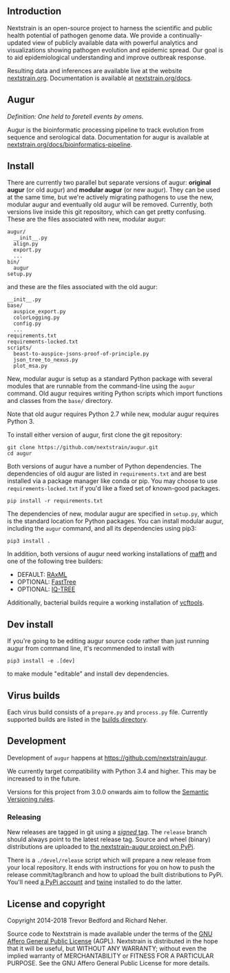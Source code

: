 ## Introduction

Nextstrain is an open-source project to harness the scientific and public health potential of pathogen genome data. We provide a continually-updated view of publicly available data with powerful analytics and visualizations showing pathogen evolution and epidemic spread. Our goal is to aid epidemiological understanding and improve outbreak response.

Resulting data and inferences are available live at the website [nextstrain.org](https://nextstrain.org). Documentation is available at [nextstrain.org/docs](https://nextstrain.org/docs).

## Augur

*Definition: One held to foretell events by omens.*

Augur is the bioinformatic processing pipeline to track evolution from sequence and serological data. Documentation for augur is available at [nextstrain.org/docs/bioinformatics-pipeline](https://nextstrain.org/docs/bioinformatics-pipeline).

## Install

There are currently two parallel but separate versions of augur: __original
augur__ (or old augur) and __modular augur__ (or new augur).  They can be used
at the same time, but we're actively migrating pathogens to use the new,
modular augur and eventually old augur will be removed.  Currently, both
versions live inside this git repository, which can get pretty confusing.
These are the files associated with new, modular augur:

    augur/
      __init__.py
      align.py
      export.py
      ...
    bin/
      augur
    setup.py

and these are the files associated with the old augur:

    __init__.py
    base/
      auspice_export.py
      colorLogging.py
      config.py
      ...
    requirements.txt
    requirements-locked.txt
    scripts/
      beast-to-auspice-jsons-proof-of-principle.py
      json_tree_to_nexus.py
      plot_msa.py

New, modular augur is setup as a standard Python package with several modules
that are runnable from the command-line using the `augur` command.  Old augur
requires writing Python scripts which import functions and classes from the
`base/` directory.

Note that old augur requires Python 2.7 while new, modular augur requires
Python 3.

To install either version of augur, first clone the git repository:

```
git clone https://github.com/nextstrain/augur.git
cd augur
```

Both versions of augur have a number of Python dependencies.  The dependencies
of old augur are listed in `requirements.txt` and are best installed via a
package manager like conda or pip.  You may choose to use
`requirements-locked.txt` if you'd like a fixed set of known-good packages.

```
pip install -r requirements.txt
```

The dependencies of new, modular augur are specified in `setup.py`, which is
the standard location for Python packages.  You can install modular augur,
including the `augur` command, and all its dependencies using pip3:

```
pip3 install .
```

In addition, both versions of augur need working installations of
[mafft](https://mafft.cbrc.jp/alignment/software/) and one of the following
tree builders:

* DEFAULT: [RAxML](https://sco.h-its.org/exelixis/web/software/raxml/index.html)
* OPTIONAL: [FastTree](http://www.microbesonline.org/fasttree/)
* OPTIONAL: [IQ-TREE](http://www.iqtree.org/)

Additionally, bacterial builds require a working installation of [vcftools](https://vcftools.github.io/).

## Dev install

If you're going to be editing augur source code rather than just running augur from command line, it's recommended to install with

```
pip3 install -e .[dev]
```

to make module "editable" and install dev dependencies.


## Virus builds

Each virus build consists of a `prepare.py` and `process.py` file. Currently supported builds are listed in the [builds directory](builds/).


## Development

Development of `augur` happens at <https://github.com/nextstrain/augur>.

We currently target compatibility with Python 3.4 and higher.  This may be
increased to in the future.

Versions for this project from 3.0.0 onwards aim to follow the [Semantic
Versioning rules](https://semver.org).

### Releasing

New releases are tagged in git using a [_signed_ tag][].  The `release` branch
should always point to the latest release tag.  Source and wheel (binary)
distributions are uploaded to [the nextstrain-augur project on
PyPi](https://pypi.org/project/nextstrain-augur).

There is a `./devel/release` script which will prepare a new release from your
local repository.  It ends with instructions for you on how to push the release
commit/tag/branch and how to upload the built distributions to PyPi.  You'll
need [a PyPi account][] and [twine][] installed to do the latter.

[_signed_ tag]: https://git-scm.com/book/en/v2/Git-Tools-Signing-Your-Work
[a PyPi account]: https://pypi.org/account/register/
[twine]: https://pypi.org/project/twine


## License and copyright

Copyright 2014-2018 Trevor Bedford and Richard Neher.

Source code to Nextstrain is made available under the terms of the [GNU Affero General Public License](LICENSE.txt) (AGPL). Nextstrain is distributed in the hope that it will be useful, but WITHOUT ANY WARRANTY; without even the implied warranty of MERCHANTABILITY or FITNESS FOR A PARTICULAR PURPOSE.  See the GNU Affero General Public License for more details.
